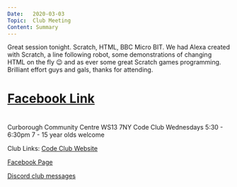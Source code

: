 ```yaml
---
Date:   2020-03-03
Topic:  Club Meeting
Content: Summary
---
```

Great session tonight. Scratch, HTML, BBC Micro BIT. We had Alexa created with Scratch, a line following robot, some demonstrations of changing HTML on the fly 😉 and as ever some great Scratch games programming. Brilliant effort guys and gals, thanks for attending.

# [Facebook Link](https://www.facebook.com/1481985248595237/posts/2603898853070532/)

#
Curborough Community Centre
WS13 7NY
Code Club
Wednesdays 5:30 - 6:30pm
7 - 15 year olds welcome

Club Links:
[Code Club Website](https://lichfield-code-club.github.io/)

[Facebook Page](https://www.facebook.com/LichfieldCoders)

[Discord club messages](https://discord.gg/szz6xGK)
